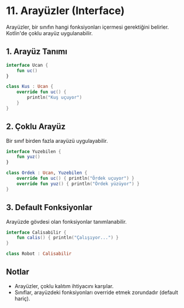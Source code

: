 # 11. Arayüzler (Interface)

Arayüzler, bir sınıfın hangi fonksiyonları içermesi gerektiğini belirler. Kotlin'de çoklu arayüz uygulanabilir.

## 1. Arayüz Tanımı
```kotlin
interface Ucan {
    fun uc()
}

class Kus : Ucan {
    override fun uc() {
        println("Kuş uçuyor")
    }
}
```

## 2. Çoklu Arayüz
Bir sınıf birden fazla arayüzü uygulayabilir.
```kotlin
interface Yuzebilen {
    fun yuz()
}

class Ordek : Ucan, Yuzebilen {
    override fun uc() { println("Ördek uçuyor") }
    override fun yuz() { println("Ördek yüzüyor") }
}
```

## 3. Default Fonksiyonlar
Arayüzde gövdesi olan fonksiyonlar tanımlanabilir.
```kotlin
interface Calisabilir {
    fun calis() { println("Çalışıyor...") }
}

class Robot : Calisabilir
```

## Notlar
- Arayüzler, çoklu kalıtım ihtiyacını karşılar.
- Sınıflar, arayüzdeki fonksiyonları override etmek zorundadır (default hariç). 
